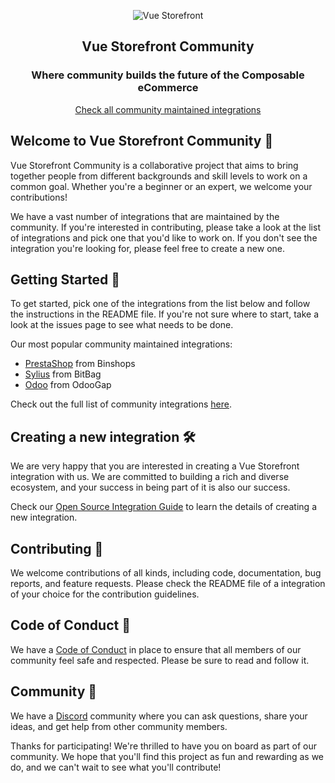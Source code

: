 <p align="center">
  <img src="https://user-images.githubusercontent.com/1626923/156934585-5c585b9f-53ff-4eee-beb3-a3a410c48d47.png" alt="Vue Storefront" />
</p>

<h2 align="center">
  Vue Storefront Community
</h2>

<h3 align="center">
  Where community builds the future of the Composable eCommerce
</h3>

<p align="center">
  <a href="https://github.com/orgs/vuestorefront-community/repositories">
    Check all community maintained integrations
  </a>
</p>

## **Welcome to Vue Storefront Community 🤗**

Vue Storefront Community is a collaborative project that aims to bring together people from different backgrounds and skill levels to work on a common goal. Whether you're a beginner or an expert, we welcome your contributions!

We have a vast number of integrations that are maintained by the community. If you're interested in contributing, please take a look at the list of integrations and pick one that you'd like to work on. If you don't see the integration you're looking for, please feel free to create a new one.

## **Getting Started 🚀**

To get started, pick one of the integrations from the list below and follow the instructions in the README file. If you're not sure where to start, take a look at the issues page to see what needs to be done.

Our most popular community maintained integrations:

- [PrestaShop](https://github.com/vuestorefront-community/prestashop) from Binshops
- [Sylius](https://github.com/vuestorefront-community/sylius) from BitBag
- [Odoo](https://github.com/vuestorefront-community/odoo) from OdooGap

Check out the full list of community integrations [here](https://github.com/orgs/vuestorefront-community/repositories).

## **Creating a new integration 🛠**

We are very happy that you are interested in creating a Vue Storefront integration with us. We are committed to building a rich and diverse ecosystem, and your success in being part of it is also our success.

Check our [Open Source Integration Guide](./OS_INTEGRATION_GUIDE.md) to learn the details of creating a new integration.

## **Contributing 🤝**

We welcome contributions of all kinds, including code, documentation, bug reports, and feature requests. Please check the README file of a integration of your choice for the contribution guidelines.

## **Code of Conduct 📜**

We have a [Code of Conduct](https://github.com/vuestorefront-community/.github/blob/main/CODE_OF_CONDUCT.md) in place to ensure that all members of our community feel safe and respected. Please be sure to read and follow it.

## **Community 🫶**

We have a [Discord](https://discord.vuestorefront.io/) community where you can ask questions, share your ideas, and get help from other community members.

Thanks for participating! We're thrilled to have you on board as part of our community. We hope that you'll find this project as fun and rewarding as we do, and we can't wait to see what you'll contribute!
